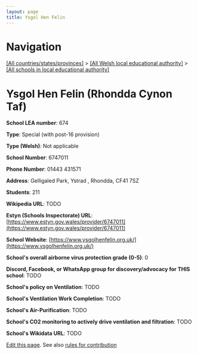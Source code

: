 ```yaml
---
layout: page
title: Ysgol Hen Felin
---
```

# Navigation

[[All countries/states/provinces]](../../..) > [[All Welsh local educational authority]](../..) > [[All schools in local educational authority]](..)

# Ysgol Hen Felin (Rhondda Cynon Taf)

**School LEA number**: 674

**Type**: Special (with post-16 provision)

**Type (Welsh)**: Not applicable

**School Number**: 6747011

**Phone Number**: 01443 431571

**Address**: Gelligaled Park, Ystrad , Rhondda, CF41 7SZ

**Students**: 211

**Wikipedia URL**: TODO

**Estyn (Schools Inspectorate) URL**: [https://www.estyn.gov.wales/provider/6747011](https://www.estyn.gov.wales/provider/6747011)

**School Website**: [https://www.ysgolhenfelin.org.uk/](https://www.ysgolhenfelin.org.uk/)

**School's overall airborne virus protection grade (0-5)**: 0

**Discord, Facebook, or WhatsApp group for discovery/advocacy for THIS school**: TODO

**School's policy on Ventilation**: TODO

**School's Ventilation Work Completion**: TODO

**School's Air-Purification**: TODO

**School's CO2 monitoring to actively drive ventilation and filtration**: TODO

**School's Wikidata URL**: TODO




[Edit this page](https://github.com/ventilate-schools/Wales/edit/prif/./Rhondda_Cynon_Taf/Ysgol_Hen_Felin.md). See also [rules for contribution](../../../contribution-rules/)